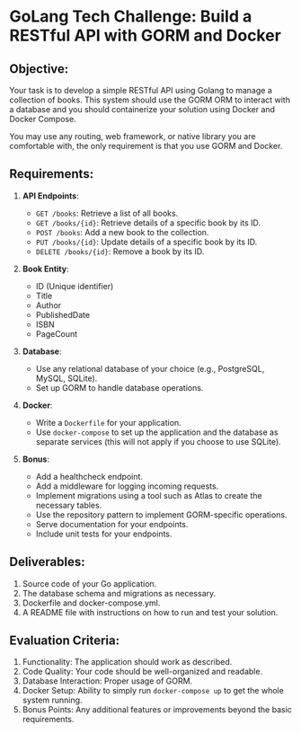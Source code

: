 # GoLang Tech Challenge: Build a RESTful API with GORM and Docker

## Objective:

Your task is to develop a simple RESTful API using Golang to manage a collection of books. This system should use the GORM ORM to interact with a database and you should containerize your solution using Docker and Docker Compose.

You may use any routing, web framework, or native library you are comfortable with, the only requirement is that you use GORM and Docker.

## Requirements:

1. **API Endpoints**:

   - `GET /books`: Retrieve a list of all books.
   - `GET /books/{id}`: Retrieve details of a specific book by its ID.
   - `POST /books`: Add a new book to the collection.
   - `PUT /books/{id}`: Update details of a specific book by its ID.
   - `DELETE /books/{id}`: Remove a book by its ID.

2. **Book Entity**:

   - ID (Unique identifier)
   - Title
   - Author
   - PublishedDate
   - ISBN
   - PageCount

3. **Database**:

   - Use any relational database of your choice (e.g., PostgreSQL, MySQL, SQLite).
   - Set up GORM to handle database operations.

4. **Docker**:

   - Write a `Dockerfile` for your application.
   - Use `docker-compose` to set up the application and the database as separate services (this will not apply if you choose to use SQLite).

5. **Bonus**:
   - Add a healthcheck endpoint.
   - Add a middleware for logging incoming requests.
   - Implement migrations using a tool such as Atlas to create the necessary tables.
   - Use the repository pattern to implement GORM-specific operations.
   - Serve documentation for your endpoints.
   - Include unit tests for your endpoints.

## Deliverables:

1. Source code of your Go application.
2. The database schema and migrations as necessary.
3. Dockerfile and docker-compose.yml.
4. A README file with instructions on how to run and test your solution.

## Evaluation Criteria:

1. Functionality: The application should work as described.
2. Code Quality: Your code should be well-organized and readable.
3. Database Interaction: Proper usage of GORM.
4. Docker Setup: Ability to simply run `docker-compose up` to get the whole system running.
5. Bonus Points: Any additional features or improvements beyond the basic requirements.
